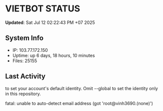 # VIETBOT STATUS
**Updated**: Sat Jul 12 02:22:43 PM +07 2025

## System Info
- IP: 103.77.172.150
- Uptime: up 6 days, 18 hours, 10 minutes
- Files: 25155

## Last Activity

to set your account's default identity.
Omit --global to set the identity only in this repository.

fatal: unable to auto-detect email address (got 'root@vinh3690.(none)')

